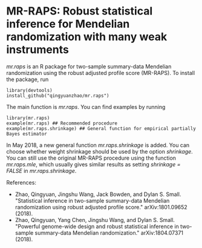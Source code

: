 # MR-RAPS: Robust statistical inference for Mendelian randomization with many weak instruments

*mr.raps* is an R package for two-sample summary-data Mendelian randomization using the robust adjusted profile score (MR-RAPS). To install the package, run

```
library(devtools)
install_github("qingyuanzhao/mr.raps")
```

The main function is *mr.raps*. You can find examples by running

```
library(mr.raps)
example(mr.raps) ## Recommended procedure
example(mr.raps.shrinkage) ## General function for empirical partially Bayes estimator
```

In May 2018, a new general function *mr.raps.shrinkage* is added. You can choose whether weight shrinkage should be used by the option *shrinkage*. You can still use the original MR-RAPS procedure using the function *mr.raps.mle*, which usually gives similar results as setting *shrinkage = FALSE* in *mr.raps.shrinkage*.

References:
* Zhao, Qingyuan, Jingshu Wang, Jack Bowden, and Dylan S. Small. "Statistical inference in two-sample summary-data Mendelian randomization using robust adjusted profile score." arXiv:1801.09652 (2018).
* Zhao, Qingyuan, Yang Chen, Jingshu Wang, and Dylan S. Small. "Powerful genome-wide design and robust statistical inference in two-sample summary-data Mendelian randomization." arXiv:1804.07371 (2018).